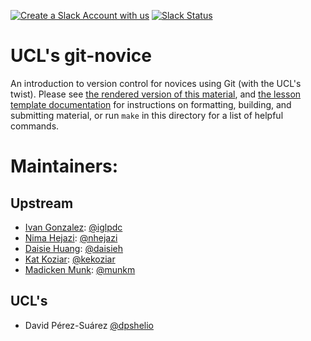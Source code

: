 [![Create a Slack Account with us](https://img.shields.io/badge/Create_Slack_Account-The_Carpentries-071159.svg)](https://swc-slack-invite.herokuapp.com/) 
 [![Slack Status](https://img.shields.io/badge/Slack_Channel-swc--git-E01563.svg)](https://swcarpentry.slack.com/messages/C91JS49HD) 

UCL's git-novice
================

An introduction to version control for novices using Git (with the UCL's twist).
Please see [the rendered version of this material](http://github-pages.ucl.ac.uk/git-novice/),
and [the lesson template documentation][lesson-example]
for instructions on formatting, building, and submitting material,
or run `make` in this directory for a list of helpful commands.

# Maintainers:

## Upstream

* [Ivan Gonzalez][gonzalez_ivan]: [@iglpdc](https://github.com/iglpdc)
* [Nima Hejazi][hejazi_nima]: [@nhejazi](https://github.com/nhejazi)
* [Daisie Huang][huang_daisie]: [@daisieh](https://github.com/daisieh)
* [Kat Koziar][koziar_kat]: [@kekoziar](https://github.com/kekoziar)
* [Madicken Munk][munk_madicken]: [@munkm](https://github.com/munkm)

## UCL's

* David Pérez-Suárez [@dpshelio](https://github.com/dpshelio)

[gonzalez_ivan]: https://carpentries.org/instructors/#iglpdc
[hejazi_nima]: https://carpentries.org/instructors/#nhejazi
[huang_daisie]: https://software-carpentry.org/team/#huang_daisie
[koziar_kat]: https://carpentries.org/instructors/#kekoziar
[munk_madicken]: https://carpentries.org/instructors/#munkm
[lesson-example]: https://swcarpentry.github.io/lesson-example

